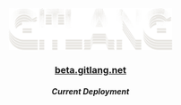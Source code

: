 <div align=center>

<a href="https://gitlang.net">

<img src="docs/public/assets/img/gitlang.svg" style="height: 75px" alt="GitLang logo" />

</a>

### [beta.gitlang.net](https://beta.gitlang.net)

##### Current Deployment
